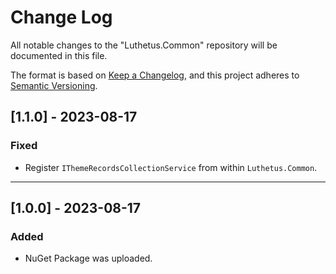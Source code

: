 # Change Log

All notable changes to the "Luthetus.Common" repository will be documented in this file.

The format is based on [Keep a Changelog](https://keepachangelog.com/en/1.0.0/),
and this project adheres to [Semantic Versioning](https://semver.org/spec/v2.0.0.html).

## [1.1.0] - 2023-08-17

### Fixed
- Register `IThemeRecordsCollectionService` from within `Luthetus.Common`.

---

## [1.0.0] - 2023-08-17

### Added
- NuGet Package was uploaded.